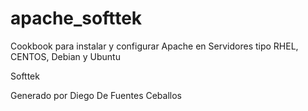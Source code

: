 # apache_softtek

Cookbook para instalar y configurar Apache en Servidores
tipo RHEL, CENTOS, Debian y Ubuntu

Softtek

Generado por Diego De Fuentes Ceballos